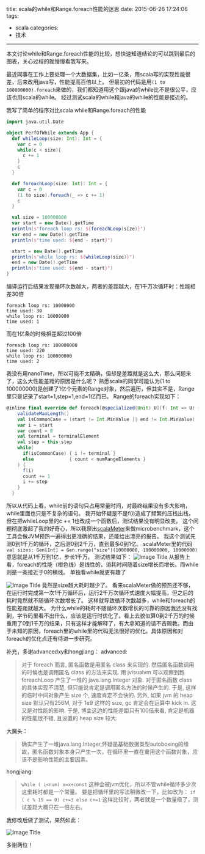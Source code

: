 title: scala的while和Range.foreach性能的迷思
date: 2015-06-26 17:24:06
tags:
- scala
categories:
- 技术
---
本文讨论while和Range.foreach性能的比较，想快速知道结论的可以跳到最后的图表，关心过程的就慢慢看我写来。

最近同事在工作上要处理一个大数据集，比如一亿条，用scala写的实现性能很差，后来改用java写，性能提高百倍以上。 但最初的代码是用`(1 to 100000000).foreach`来做的，我们都知道用这个跟java的while比不是很公平，应该也用scala的while。 经过测试scala的while和java的while的性能是接近的。
<!-- more -->

我写了简单的程序对比scala while和Range.foreach的性能
```scala
import java.util.Date

object PerfOfWhile extends App {
  def whileLoop(size: Int): Int = {
    var c = 0
    while(c < size){
      c += 1
    }
    c
  }

  def foreachLoop(size: Int): Int = {
    var c = 0
    (1 to size).foreach(_ => c += 1)
    c
  }

  val size = 100000000
  var start = new Date().getTime
  println(s"foreach loop rs: ${foreachLoop(size)}")
  var end = new Date().getTime
  println(s"time used: ${end - start}")

  start = new Date().getTime
  println(s"while loop rs: ${whileLoop(size)}")
  end = new Date().getTime
  println(s"time used: ${end - start}")
}
```
编译运行后结果发现循环次数越大，两者的差距越大，在1千万次循环时：性能相差30倍
```
foreach loop rs: 10000000
time used: 30
while loop rs: 10000000
time used: 1
```
而在1亿条的时候相差超过100倍
```
foreach loop rs: 100000000
time used: 220
while loop rs: 100000000
time used: 2
```
我没有用nanoTime，所以可能不太精确，但却是差距就是这么大，那么问题来了，这么大性能差距的原因是什么呢？
 熟悉scala的同学可能认为(1 to 100000000)是创建了1亿个元素的Range对象，然后遍历，但其实不是，Range里只是记录了start=1,step=1,end=1亿而已。 Range的foreach实现如下：
```scala
@inline final override def foreach[@specialized(Unit) U](f: Int => U) {
    validateMaxLength()
    val isCommonCase = (start != Int.MinValue || end != Int.MinValue)
    var i = start
    var count = 0
    val terminal = terminalElement
    val step = this.step
    while(
      if(isCommonCase) { i != terminal }
      else             { count < numRangeElements }
    ) {
      f(i)
      count += 1
      i += step
    }
  }
```
所以从代码上看，while前的语句只占用常量时间，对最终结果没有多大影响，while里面也只是不复杂的语句。
我开始怀疑是不是f(i)造成了频繁的压栈出栈，但在把whileLoop里的c += 1也改成一个函数后，测试结果没有明显改变。
这个问题彻底激起了我的好奇心，所以我祭出[scalaMeter](http://scalameter.github.io/)来做microbenchmark，这个工具会做JVM预热一遍得出更准确的结果，还能给出漂亮的报告。
我这个测试先测0到1千万的循环，之后测0到2千万，直到最多0到1亿。
scalaMeter里的代码`val sizes: Gen[Int] = Gen.range("size")(10000000, 100000000, 10000000)`  意思就是从1千万到1亿，步长1千万。 测试结果如下：
![Image Title](http://7u2h31.com1.z0.glb.clouddn.com/while_loop_foreach_loop.jpg)
从报告上看，foreach的性能（橙色线）是线性的，消耗时间随着size增长而增长。而while则是一条接近于0的横线。
单独看while就更有趣了

![Image Title](http://7u2h31.com1.z0.glb.clouddn.com/only_while_loop.jpg)
竟然是size越大耗时越少了。 看来scalaMeter做的预热还不够，在运行时完成第一次1千万循环后，运行2千万次循环式速度大幅提高，但之后的耗时竟然就不随循环次数增长了。 这样就导致循环次数越多，while和foreach的性能差距就越大。
为什么while的耗时不随循环次数增长的可靠的原因我还没有找到，字节码里看不出什么，应该是运行时优化了。看上去貌似算0到2千万的时候重用了0到1千万的结果，只有这样才能解释了，有大拿知道的请不吝赐教。而由于未知的原因，foreach里的while里的代码无法很好的优化。具体原因和对foreach的优化点还有待进一步研究。

补充，多谢advancedxy和hongjiang：
advanced:
>  对于 foreach 而言, 匿名函数是用匿名 class 来实现的. 然后匿名函数调用的时候也是调用匿名 class 的方法来实现. 用 jvisualvm 可以观察到跑 foreachLoop 产生了一堆的 java.lang.Integer 对象. 对于匿名函数 class 的具体实现不清楚, 但只能说肯定是调用匿名方法的时候产生的. 于是, 这样的临时中间对象产生 size 个, 速度肯定不会快的. 另外, 如果 jvm 的 heap size 默认只有256M, 对于 1e9 这样的 size, gc 肯定会在运算中 kick in. 这又是对性能的影响. 于是, 博主这边的性能差距只有100倍来看, 肯定是机器的性能很不错, 且设置的 heap size 较大.

大魔头：
> 确实产生了一堆java.lang.Integer,怀疑是基础数据类型autoboxing的缘故，匿名函数对象本身只产生一次，在循环里一直在重用这个函数对象，应该不是影响性能的主要因素。

hongjiang:
> `while ( i<num) x=x+const` 这种会被jvm优化，所以不管while循环多少次这里耗时都是一个常量。
要是把循环里的写法稍微改一下，比如改为：
`if ( c % 19 == 0) c+=3 else c+=1`
这样比较时，两者就是一个数量级了，测试差距大概只在一倍左右。

我修改后做了测试，果然如此：

![Image Title](http://7u2h31.com1.z0.glb.clouddn.com/while_changed.png)

多谢两位！
